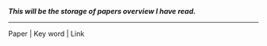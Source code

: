 ***This will be the storage of papers overview I have read.***

---------------------------------------------------------------

Paper | Key word | Link
